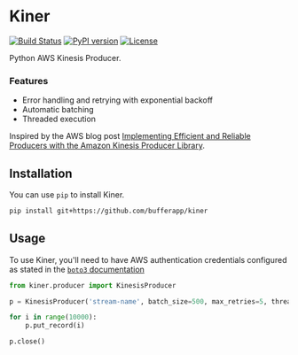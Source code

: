 # Kiner

[![Build Status](https://travis-ci.org/bufferapp/kiner.svg?branch=master)](https://travis-ci.org/bufferapp/kiner)
[![PyPI version](https://badge.fury.io/py/kiner.svg)](https://badge.fury.io/py/kiner)
[![License](https://img.shields.io/github/license/mashape/apistatus.svg)](LICENSE)

Python AWS Kinesis Producer.

### Features

- Error handling and retrying with exponential backoff
- Automatic batching
- Threaded execution

Inspired by the AWS blog post [Implementing Efficient and Reliable Producers with the Amazon Kinesis Producer Library](https://aws.amazon.com/blogs/big-data/implementing-efficient-and-reliable-producers-with-the-amazon-kinesis-producer-library/).

## Installation

You can use `pip` to install Kiner.

```bash
pip install git+https://github.com/bufferapp/kiner
```

## Usage

To use Kiner, you'll need to have AWS authentication credentials configured
as stated in the [`boto3` documentation](https://boto3.readthedocs.io/en/latest/guide/quickstart.html#configuration)

```python
from kiner.producer import KinesisProducer

p = KinesisProducer('stream-name', batch_size=500, max_retries=5, threads=10)

for i in range(10000):
    p.put_record(i)

p.close()
```
